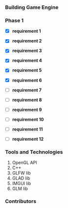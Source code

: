 
### Building Game Engine 



### Phase 1
- [x] **requirement 1**
- [x] **requirement 2**
- [x] **requirement 3**
- [x] **requirement 4**
- [x] **requirement 5**
- [x] **requirement 6**
- [ ] **requirement 7**
- [ ] **requirement 8**
- [ ] **requirement 9**
- [ ] **requirement 10**
- [ ] **requirement 11**
- [ ] **requirement 12**


### Tools and Technologies
1. OpenGL API
2. C++ 
3. GLFW lib
4. GLAD lib
5. IMGUI lib
6. GLM lib 


### Contributors 
   
<!-- readme: contributors -start -->
<!-- readme: contributors -end -->